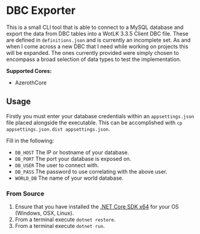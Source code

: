 # DBC Exporter

This is a small CLI tool that is able to connect to a MySQL database and export the data from DBC tables into a WotLK 3.3.5 Client DBC file. These are defined in `definitions.json` and is currently an incomplete set. As and when I come across a new DBC that I need while working on projects this will be expanded. The ones currently provided were simply chosen to encompass a broad selection of data types to test the implementation. 

**Supported Cores:** 

- AzerothCore

## Usage

Firstly you must enter your database credentials within an `appsettings.json` file placed alongside the executable. This can be accomplished with `cp appsettings.json.dist appsettings.json`. 

Fill in the following:

- `DB_HOST` The IP or hostname of your database.
- `DB_PORT` The port your database is exposed on.
- `DB_USER` The user to connect with.
- `DB_PASS` The password to use correlating with the above user.
- `WORLD_DB` The name of your world database.

### From Source

1. Ensure that you have installed the [.NET Core SDK x64](https://dotnet.microsoft.com/download) for your OS (Windows, OSX, Linux).
2. From a terminal execute `dotnet restore`.
3. From a terminal execute `dotnet run`.
